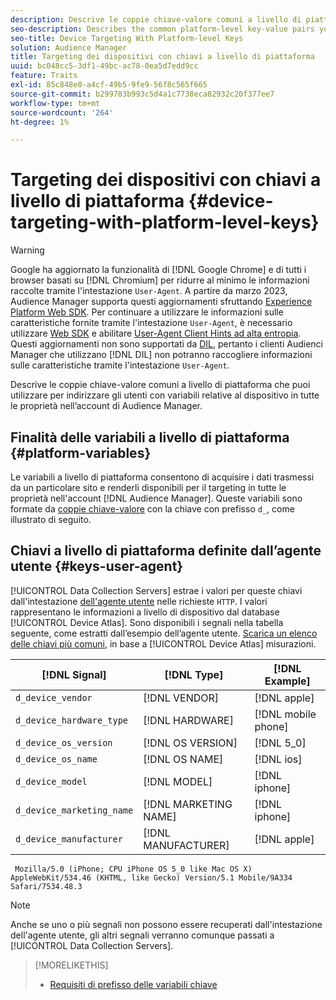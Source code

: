 ```yaml
---
description: Descrive le coppie chiave-valore comuni a livello di piattaforma che puoi utilizzare per indirizzare gli utenti con variabili relative al dispositivo in tutte le proprietà nell’account di Audience Manager.
seo-description: Describes the common platform-level key-value pairs you can use to target users with device-related variables across all properties in your Audience Manager account.
seo-title: Device Targeting With Platform-level Keys
solution: Audience Manager
title: Targeting dei dispositivi con chiavi a livello di piattaforma
uuid: bc048cc5-3df1-49bc-ac78-0ea5d7edd9cc
feature: Traits
exl-id: 85c848e0-a4cf-49b5-9fe9-56f8c565f665
source-git-commit: b299783b993c5d4a1c7738eca82932c20f377ee7
workflow-type: tm+mt
source-wordcount: '264'
ht-degree: 1%

---
```


# Targeting dei dispositivi con chiavi a livello di piattaforma {#device-targeting-with-platform-level-keys}

>[!WARNING]
>
>Google ha aggiornato la funzionalità di [!DNL Google Chrome] e di tutti i browser basati su [!DNL Chromium] per ridurre al minimo le informazioni raccolte tramite l&#39;intestazione `User-Agent`.
>A partire da marzo 2023, Audience Manager supporta questi aggiornamenti sfruttando [Experience Platform Web SDK](https://experienceleague.adobe.com/docs/experience-platform/edge/home.html?lang=en). Per continuare a utilizzare le informazioni sulle caratteristiche fornite tramite l&#39;intestazione `User-Agent`, è necessario utilizzare [Web SDK](https://experienceleague.adobe.com/docs/experience-platform/edge/home.html?lang=en) e abilitare [User-Agent Client Hints ad alta entropia](https://experienceleague.adobe.com/docs/experience-platform/edge/fundamentals/user-agent-client-hints.html?lang=en).
>Questi aggiornamenti non sono supportati da [DIL](../../../using/dil/dil-overview.md), pertanto i clienti Audienci Manager che utilizzano [!DNL DIL] non potranno raccogliere informazioni sulle caratteristiche tramite l&#39;intestazione `User-Agent`.

Descrive le coppie chiave-valore comuni a livello di piattaforma che puoi utilizzare per indirizzare gli utenti con variabili relative al dispositivo in tutte le proprietà nell’account di Audience Manager.

## Finalità delle variabili a livello di piattaforma {#platform-variables}

<!-- c_tb_device_targeting.xml -->

Le variabili a livello di piattaforma consentono di acquisire i dati trasmessi da un particolare sito e renderli disponibili per il targeting in tutte le proprietà nell&#39;account [!DNL Audience Manager]. Queste variabili sono formate da [coppie chiave-valore](../../reference/key-value-pairs-explained.md) con la chiave con prefisso `d_`, come illustrato di seguito.

## Chiavi a livello di piattaforma definite dall’agente utente {#keys-user-agent}

[!UICONTROL Data Collection Servers] estrae i valori per queste chiavi dall&#39;intestazione [dell&#39;agente utente](https://www.w3.org/Protocols/rfc2616/rfc2616-sec14.html#sec14.43) nelle richieste `HTTP`. I valori rappresentano le informazioni a livello di dispositivo dal database [!UICONTROL Device Atlas]. Sono disponibili i segnali nella tabella seguente, come estratti dall’esempio dell’agente utente. [Scarica un elenco delle chiavi più comuni](assets/device_keys.csv), in base a [!UICONTROL Device Atlas] misurazioni.

| [!DNL Signal] | [!DNL Type] | [!DNL Example] |
|---|---|---|
| `d_device_vendor` | [!DNL VENDOR] | [!DNL apple] |
| `d_device_hardware_type` | [!DNL HARDWARE] | [!DNL mobile phone] |
| `d_device_os_version` | [!DNL OS VERSION] | [!DNL 5_0] |
| `d_device_os_name` | [!DNL OS NAME] | [!DNL ios] |
| `d_device_model` | [!DNL MODEL] | [!DNL iphone] |
| `d_device_marketing_name` | [!DNL MARKETING NAME] | [!DNL iphone] |
| `d_device_manufacturer` | [!DNL MANUFACTURER] | [!DNL apple] |

```
 Mozilla/5.0 (iPhone; CPU iPhone OS 5_0 like Mac OS X) AppleWebKit/534.46 (KHTML, like Gecko) Version/5.1 Mobile/9A334 Safari/7534.48.3
```

>[!NOTE]
>
>Anche se uno o più segnali non possono essere recuperati dall&#39;intestazione dell&#39;agente utente, gli altri segnali verranno comunque passati a [!UICONTROL Data Collection Servers].

>[!MORELIKETHIS]
>
>* [Requisiti di prefisso delle variabili chiave](../../features/traits/trait-variable-prefixes.md)
